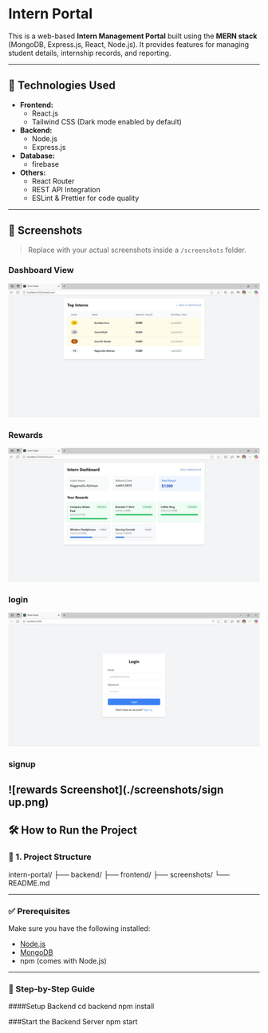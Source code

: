 # Intern Portal

This is a web-based **Intern Management Portal** built using the **MERN stack** (MongoDB, Express.js, React, Node.js). It provides features for managing student details, internship records, and reporting.

---

## 🚀 Technologies Used

- **Frontend:**
  - React.js
  - Tailwind CSS (Dark mode enabled by default)
- **Backend:**
  - Node.js
  - Express.js
- **Database:**
  - firebase
- **Others:**
  - React Router
  - REST API Integration
  - ESLint & Prettier for code quality

---

## 📸 Screenshots

> Replace with your actual screenshots inside a `/screenshots` folder.

### Dashboard View
![Dashboard Screenshot](./screenshots/dashboard.png)

### Rewards
![rewards Screenshot](./screenshots/rewards.png)

### login
![rewards Screenshot](./screenshots/login.png)

### signup
![rewards Screenshot](./screenshots/sign up.png)
---

## 🛠️ How to Run the Project

### 📁 1. Project Structure

intern-portal/
├── backend/
├── frontend/
├── screenshots/
└── README.md


---

### ✅ Prerequisites

Make sure you have the following installed:

- [Node.js](https://nodejs.org/)
- [MongoDB](https://www.mongodb.com/)
- npm (comes with Node.js)

---

### 🔧 Step-by-Step Guide

####Setup Backend
cd backend
npm install

###Start the Backend Server
npm start
